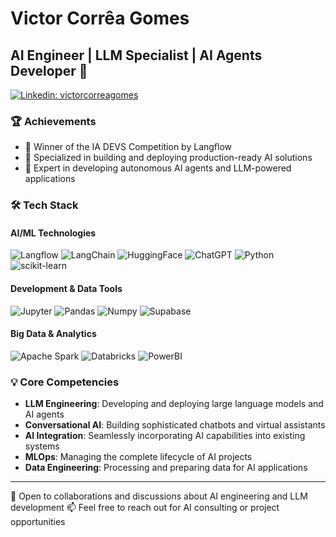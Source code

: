 # Victor Corrêa Gomes
## AI Engineer | LLM Specialist | AI Agents Developer 🤖

[![Linkedin: victorcorreagomes](https://img.shields.io/badge/-victorcorreagomes-0077B5?style=flat-square&logo=Linkedin&logoColor=white)](https://www.linkedin.com/in/victorcorreagomes/)

### 🏆 Achievements
- 🥇 Winner of the IA DEVS Competition by Langflow
- 🚀 Specialized in building and deploying production-ready AI solutions
- 🤖 Expert in developing autonomous AI agents and LLM-powered applications

### 🛠️ Tech Stack

#### AI/ML Technologies
![Langflow](https://img.shields.io/badge/langflow-000000?style=for-the-badge&logo=langflow&logoColor=white)
![LangChain](https://img.shields.io/badge/langchain-1C3C3C?style=for-the-badge&logo=langchain&logoColor=white)
![HuggingFace](https://img.shields.io/badge/-HuggingFace-FDEE21?style=for-the-badge&logo=HuggingFace&logoColor=black)
![ChatGPT](https://img.shields.io/badge/ChatGPT-74aa9c?style=for-the-badge&logo=openai&logoColor=white)
![Python](https://img.shields.io/badge/Python-FFD43B?style=for-the-badge&logo=python&logoColor=blue)
![scikit-learn](https://img.shields.io/badge/scikit_learn-F7931E?style=for-the-badge&logo=scikit-learn&logoColor=white)

#### Development & Data Tools
![Jupyter](https://img.shields.io/badge/Jupyter-F37626.svg?&style=for-the-badge&logo=Jupyter&logoColor=white)
![Pandas](https://img.shields.io/badge/Pandas-2C2D72?style=for-the-badge&logo=pandas&logoColor=white)
![Numpy](https://img.shields.io/badge/Numpy-777BB4?style=for-the-badge&logo=numpy&logoColor=white)
![Supabase](https://img.shields.io/badge/Supabase-181818?style=for-the-badge&logo=supabase&logoColor=white)

#### Big Data & Analytics
![Apache Spark](https://img.shields.io/badge/Apache_Spark-FFFFFF?style=for-the-badge&logo=apachespark&logoColor=#E35A16)
![Databricks](https://img.shields.io/badge/Databricks-FF3621?style=for-the-badge&logo=Databricks&logoColor=white)
![PowerBI](https://img.shields.io/badge/PowerBI-F2C811?style=for-the-badge&logo=Power%20BI&logoColor=white)

### 💡 Core Competencies
- **LLM Engineering**: Developing and deploying large language models and AI agents
- **Conversational AI**: Building sophisticated chatbots and virtual assistants
- **AI Integration**: Seamlessly incorporating AI capabilities into existing systems
- **MLOps**: Managing the complete lifecycle of AI projects
- **Data Engineering**: Processing and preparing data for AI applications
---

💼 Open to collaborations and discussions about AI engineering and LLM development
📫 Feel free to reach out for AI consulting or project opportunities
